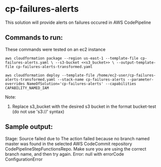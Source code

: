 # cp-failures-alerts
This solution will provide alerts on failures occured in AWS CodePipeline

## Commands to run:

These commands were tested on an ec2 instance

`aws cloudformation package --region us-east-1 --template-file cp-failures-alerts.yaml \
--s3-bucket <<s3_bucket>> \
--output-template-file cp-failures-alerts-transformed.yaml`

`aws cloudformation deploy --template-file /home/ec2-user/cp-failures-alerts-transformed.yaml --stack-name cp-failures-alerts --parameter-overrides NameOfSolution='cp-failures-alerts' --capabilities CAPABILITY_NAMED_IAM`

Note:
1) Replace s3_bucket with the desired s3 bucket in the format bucket-test (do not use 's3://' syntax)

## Sample output:
Stage: Source failed due to The action failed because no branch named master was found in the selected AWS CodeCommit repository CodePipelineStepFunctionsRepo. Make sure you are using the correct branch name, and then try again. Error: null with errorCode ConfigurationError
